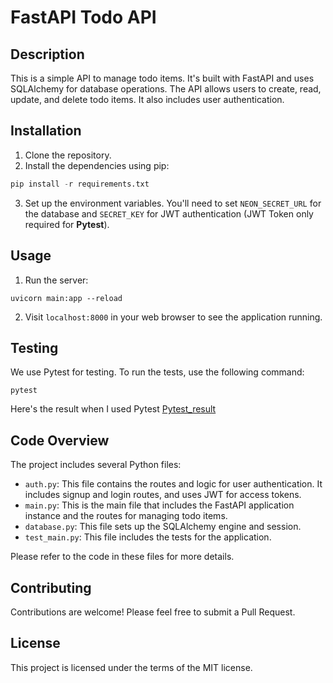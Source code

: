 # FastAPI Todo API

## Description

This is a simple API to manage todo items. It's built with FastAPI and uses SQLAlchemy for database operations. The API allows users to create, read, update, and delete todo items. It also includes user authentication.

## Installation

1. Clone the repository.
2. Install the dependencies using pip:

```python
pip install -r requirements.txt
```

3. Set up the environment variables. You'll need to set `NEON_SECRET_URL` for the database and `SECRET_KEY` for JWT authentication (JWT Token only required for **Pytest**).

## Usage

1. Run the server:
```
uvicorn main:app --reload
```

2. Visit `localhost:8000` in your web browser to see the application running.

## Testing

We use Pytest for testing. To run the tests, use the following command:


```
pytest
```

Here's the result when I used Pytest
[Pytest_result](./Public/Pytest_result.PNG)


## Code Overview

The project includes several Python files:

- `auth.py`: This file contains the routes and logic for user authentication. It includes signup and login routes, and uses JWT for access tokens.
- `main.py`: This is the main file that includes the FastAPI application instance and the routes for managing todo items.
- `database.py`: This file sets up the SQLAlchemy engine and session.
- `test_main.py`: This file includes the tests for the application.

Please refer to the code in these files for more details.

## Contributing

Contributions are welcome! Please feel free to submit a Pull Request.

## License

This project is licensed under the terms of the MIT license.
